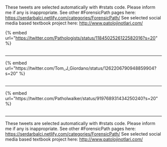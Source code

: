

These tweets are selected automatically with #rstats code. Please inform me if any is inappropriate.
See other #ForensicPath pages here: https://serdarbalci.netlify.com/categories/ForensicPath/ 
See selected social media based textbook project here: http://www.patolojinotlari.com/

{% embed url="https://twitter.com/Pathologists/status/1184502526122582016?s=20" %}<br>
<br>
<hr>
{% embed url="https://twitter.com/Tom_J_Giordano/status/1262206790948859904?s=20" %}<br>
<br>
<hr>
{% embed url="https://twitter.com/Patholwalker/status/919768931434250240?s=20" %}<br>
<br>
<hr>


These tweets are selected automatically with #rstats code. Please inform me if any is inappropriate.
See other #ForensicPath pages here: https://serdarbalci.netlify.com/categories/ForensicPath/ 
See selected social media based textbook project here: http://www.patolojinotlari.com/
